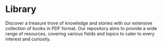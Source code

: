 # Library
Discover a treasure trove of knowledge and stories with our extensive collection of books in PDF format. Our repository aims to provide a wide range of resources, covering various fields and topics to cater to every interest and curiosity.
